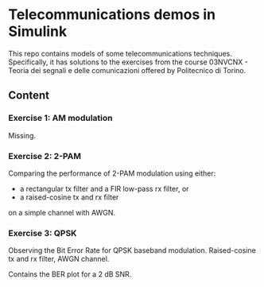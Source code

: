 # Telecommunications demos in Simulink

This repo contains models of some telecommunications techniques. Specifically, it has solutions to the exercises from the course 03NVCNX - 
Teoria dei segnali e delle comunicazioni offered by Politecnico di Torino.

## Content

### Exercise 1: AM modulation

Missing.

### Exercise 2: 2-PAM

Comparing the performance of 2-PAM modulation using either:

 * a rectangular tx filter and a FIR low-pass rx filter, or
 * a raised-cosine tx and rx filter

on a simple channel with AWGN.

### Exercise 3: QPSK

Observing the Bit Error Rate for QPSK baseband modulation. Raised-cosine tx and rx filter, AWGN channel.

Contains the BER plot for a 2 dB SNR.

